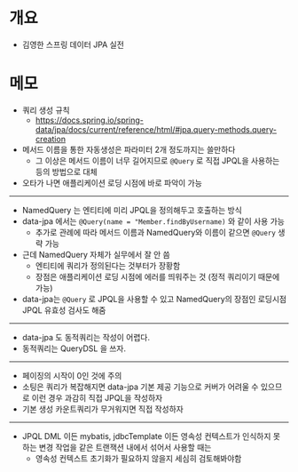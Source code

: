 # 개요

* 김영한 스프링 데이터 JPA 실전

# 메모

* 쿼리 생성 규칙
  * https://docs.spring.io/spring-data/jpa/docs/current/reference/html/#jpa.query-methods.query-creation
* 메서드 이름을 통한 자동생성은 파라미터 2개 정도까지는 쓸만하다
  * 그 이상은 메서드 이름이 너무 길어지므로 `@Query` 로 직접 JPQL을 사용하는 등의 방법으로 대체
* 오타가 나면 애플리케이션 로딩 시점에 바로 파악이 가능

---

* NamedQuery 는 엔티티에 미리 JPQL을 정의해두고 호출하는 방식
* data-jpa 에서는 `@Query(name = "Member.findByUsername)` 와 같이 사용 가능
  * 추가로 관례에 따라 메서드 이름과 NamedQuery와 이름이 같으면 `@Query` 생략 가능
* 근데 NamedQuery 자체가 실무에서 잘 안 씀
  * 엔티티에 쿼리가 정의된다는 것부터가 장황함
  * 장점은 애플리케이션 로딩 시점에 에러를 띄워주는 것 (정적 쿼리이기 때문에 가능)
* data-jpa는 `@Query` 로 JPQL을 사용할 수 있고 NamedQuery의 장점인 로딩시점 JPQL 유효성 검사도 해줌 

---

* data-jpa 도 동적쿼리는 작성이 어렵다.
* 동적쿼리는 QueryDSL 을 쓰자.

---

* 페이징의 시작이 0인 것에 주의
* 소팅은 쿼리가 복잡해지면 data-jpa 기본 제공 기능으로 커버가 어려울 수 있으므로 이런 경우 과감히 직접 JPQL을 작성하자
* 기본 생성 카운트쿼리가 무거워지면 직접 작성하자

---

* JPQL DML 이든 mybatis, jdbcTemplate 이든 영속성 컨텍스트가 인식하지 못 하는 변경 작업을 같은 트랜잭션 내에서 섞어서 사용할 때는
  * 영속성 컨텍스트 초기화가 필요하지 않을지 세심히 검토해봐야함